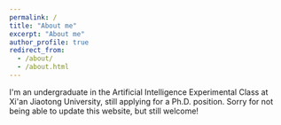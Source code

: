 ```yaml
---
permalink: /
title: "About me"
excerpt: "About me"
author_profile: true
redirect_from: 
  - /about/
  - /about.html
---
```


I'm an undergraduate in the Artificial Intelligence Experimental Class at Xi'an Jiaotong University, still applying for a Ph.D. position.
Sorry for not being able to update this website, but still welcome!
